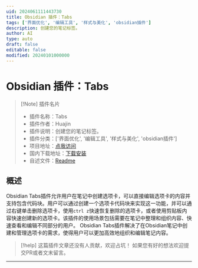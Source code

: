 ```yaml
---
uid: 2024061111443730
title: Obsidian 插件：Tabs
tags: ['界面优化', '编辑工具', '样式与美化', 'obsidian插件']
description: 创建您的笔记标签。
author: AI
type: auto
draft: false
editable: false
modified: 20240101000000
---
```


# Obsidian 插件：Tabs

> [!Note] 插件名片
> - 插件名称：Tabs
> - 插件作者：Huajin
> - 插件说明：创建您的笔记标签。
> - 插件分类：['界面优化', '编辑工具', '样式与美化', 'obsidian插件']
> - 项目地址：[点我访问](https://github.com/xhuajin/obsidian-tabs)
> - 国内下载地址：[下载安装](https://pkmer.cn/products/plugin/pluginMarket/?tabs)
> - 自述文件：[Readme](https://ghproxy.net/https://raw.githubusercontent.com/xhuajin/obsidian-tabs/main/README.md)



## 概述

Obsidian Tabs插件允许用户在笔记中创建选项卡，可以直接编辑选项卡的内容并支持包含代码块。用户可以通过创建一个选项卡代码块来实现这一功能，并可以通过右键单击删除选项卡，使用`ctrl z`快速恢复删除的选项卡，或者使用剪贴板内容快速创建新的选项卡。该插件的使用场景包括需要在笔记中整理和组织内容、快速查看和编辑不同部分的用户。 Obsidian Tabs插件解决了在Obsidian笔记中创建和管理选项卡的需求，使得用户可以更加高效地组织和编辑笔记内容。


> [!help] 
> 这篇插件文章还没有人贡献，欢迎占坑！
> 如果您有好的想法欢迎提交PR或者文末留言。
> 

---




